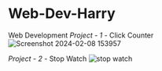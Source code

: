 # Web-Dev-Harry
Web Development
*Project - 1* - Click Counter
![Screenshot 2024-02-08 153957](https://github.com/shubhamdsk/Web-Dev-Harry/assets/87111500/4071e717-dc15-41ba-86fb-75e7aa692075)

*Project - 2* - Stop Watch
![stop watch](https://github.com/shubhamdsk/Web-Dev-Harry/assets/87111500/49659dec-c137-4f50-8eda-ce0f8e06097c)


